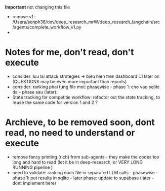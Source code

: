 **Important** not changing this file
- remove v1 : /Users/sonph36/dev/deep_research_mrW/deep_research_langchain/src/agents/complete_workflow_v1.py
- 

# Notes for me, don't read, don't execute
- consider: luu lai attack strategies -> bieu hien tren dashboard UI later on (QUESTIONS may be even more important than reports)
- consider: ranking phai tung file mot: phasewise - phase 1: cho vao sqlite da - phase sau (later): 
- State tracking for competitie workflow: refactor out the state tracking, to reuse the same code for version 1 and 2 ?
  

# Archieve, to be removed soon, dont read, no need to understand or execute
- remove fancy printing (rich) from sub-agents - they make the codes too long and hard to read (let it be in deep-research, or VERY LONG RUNNING pipeline )
- need to validate: ranking each file in separated LLM calls - phasewise - phase 1: put results in sqlite - later phase: update to supabase (later - dont implement here)